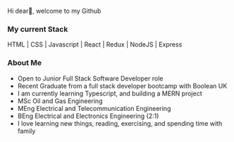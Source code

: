 Hi dear👋, welcome to my Github

<h3>My current Stack</h3>
HTML | CSS | Javascript | React | Redux | NodeJS | Express

<h3>About Me</h3>

- Open to Junior Full Stack Software Developer role
- Recent Graduate from a full stack developer bootcamp with Boolean UK
- I am currently learning Typescript, and building a MERN project
- MSc Oil and Gas Engineering
- MEng Electrical and Telecommunication Engineering
- BEng Electrical and Electronics Engineering (2:1)
- I love learning new things, reading, exercising, and spending time with family
